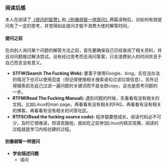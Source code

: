 ### 阅读后感
本人在阅读了[《提问的智慧》](https://github.com/ryanhanwu/How-To-Ask-Questions-The-Smart-Way/blob/main/README-zh_CN.md)和[《别像弱智一样提问》](https://github.com/tangx/Stop-Ask-Questions-The-Stupid-Ways/tree/master)两篇读物后，对如何有效提问有了一定的思考，并觉得如此提问才能不浪费大佬的解答时间。
#### 提问之前
在向别人询问某个问题的解答方法之前，首先要确保自己已经查阅了相关资料，并且对问题做过解决尝试。没有经过思考而去询问答案，只会浪费别人的时间并且于自己而言没有意义。


-  **STFW(Search The Fucking Web):** 要善于使用Google、bing，实在没办法的情况下也可以使用百度（但记得使用相关搜索语句过滤垃圾信息），另外记得搜索前先自己过滤一遍问题的关键词而不是全部copy，这也是思考问题的一步。
-  **RTFM(Read The Fucking Manual):** 遇到问题的时候，先看看有没有相关的文档，比如Linux的man page，再看看有没有相关的FAQ，再看看有没有相关的博客，再看看有没有相关的问答社区。
-  **RTFSC(Read the fucking source code):** 程序猿要想成长，阅读代码必不可少，及时它很难读，但请克服他，就如在之前参加Linux内核实现赛，阅读的过程就是学习内核创建的过程。

#### 别像弱智一样提问
 - **学会描述问题**
    - 请问